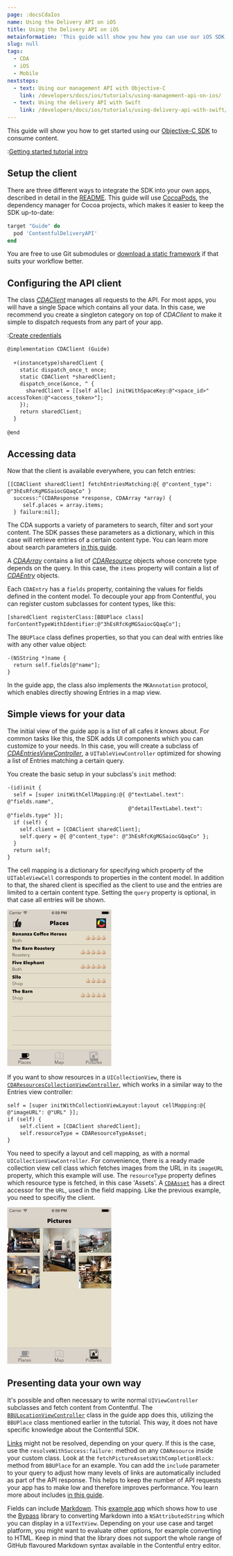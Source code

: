 ```yaml
---
page: :docsCdaIos
name: Using the Delivery API on iOS
title: Using the Delivery API on iOS
metainformation: 'This guide will show you how you can use our iOS SDK to build content-driven apps.'
slug: null
tags:
  - CDA
  - iOS
  - Mobile
nextsteps:
  - text: Using our management API with Objective-C
    link: /developers/docs/ios/tutorials/using-management-api-on-ios/
  - text: Using the delivery API with Swift
    link: /developers/docs/ios/tutorials/using-delivery-api-with-swift/
---
```


This guide will show you how to get started using our [Objective-C SDK](https://github.com/contentful/contentful.objc) to consume content.

:[Getting started tutorial intro](../../_partials/getting-started-intro.md)

## Setup the client

There are three different ways to integrate the SDK into your own apps, described in detail in the [README][2]. This guide will use [CocoaPods][8], the dependency manager for Cocoa projects, which makes it easier to keep the SDK up-to-date:

~~~ruby
target "Guide" do
  pod 'ContentfulDeliveryAPI'
end
~~~

You are free to use Git submodules or [download a static framework][18] if that suits your workflow better.

## Configuring the API client

The class [_CDAClient_][3] manages all requests to the API. For most apps, you will have a single Space which contains all your data. In this case, we recommend you create a singleton category on top of _CDAClient_ to make it simple to dispatch requests from any part of your app.

:[Create credentials](../../_partials/credentials.md)

~~~objc
@implementation CDAClient (Guide)

  +(instancetype)sharedClient {
    static dispatch_once_t once;
    static CDAClient *sharedClient;
    dispatch_once(&once, ^ {
      sharedClient = [[self alloc] initWithSpaceKey:@"<space_id>" accessToken:@"<access_token>"];
    });
    return sharedClient;
  }

@end
~~~

## Accessing data

Now that the client is available everywhere, you can fetch entries:

~~~objc
[[CDAClient sharedClient] fetchEntriesMatching:@{ @"content_type": @"3hEsRfcKgMGSaiocGQaqCo" }
  success:^(CDAResponse *response, CDAArray *array) {
     self.places = array.items;
  } failure:nil];
~~~

The CDA supports a variety of parameters to search, filter and sort your content. The SDK passes these parameters as a dictionary, which in this case will retrieve entries of a certain content type. You can learn more about search parameters [in this guide][20].

A [_CDAArray_][5] contains a list of [_CDAResource_][6] objects whose concrete type depends on the query. In this case, the `items` property will contain a list of [_CDAEntry_][7] objects.

Each `CDAEntry` has a `fields` property, containing the values for fields defined in the content model. To decouple your app from Contentful, you can register custom subclasses for content types, like this:

~~~objc
[sharedClient registerClass:[BBUPlace class] forContentTypeWithIdentifier:@"3hEsRfcKgMGSaiocGQaqCo"];
~~~

The `BBUPlace` class defines properties, so that you can deal with entries like with any other value object:

~~~objc
-(NSString *)name {
  return self.fields[@"name"];
}
~~~

In the guide app, the class also implements the `MKAnnotation` protocol, which enables directly showing Entries in a map view.

## Simple views for your data

The initial view of the guide app is a list of all cafes it knows about. For common tasks like this, the SDK adds UI components which you can customize to your needs. In this case, you will create a subclass of [_CDAEntriesViewController_][4], a `UITableViewController` optimized for showing a list of Entries matching a certain query.

You create the basic setup in your subclass's `init` method:

~~~objc
-(id)init {
  self = [super initWithCellMapping:@{ @"textLabel.text": @"fields.name",
                                       @"detailTextLabel.text": @"fields.type" }];
  if (self) {
    self.client = [CDAClient sharedClient];
    self.query = @{ @"content_type": @"3hEsRfcKgMGSaiocGQaqCo" };
  }
  return self;
}
~~~

The cell mapping is a dictionary for specifying which property of the `UITableViewCell` corresponds to properties in the content model. In addition to that, the shared client is specified as the client to use and the entries are limited to a certain content type. Setting the `query` property is optional, in that case all entries will be shown.

![\*CDAEntriesViewController\* in action](https://raw.githubusercontent.com/contentful-labs/guide-app-ios/master/Screenshots/menu.png)

If you want to show resources in a `UICollectionView`, there is [`CDAResourcesCollectionViewController`][9], which works in a similar way to the Entries view controller:

~~~objc
self = [super initWithCollectionViewLayout:layout cellMapping:@{ @"imageURL": @"URL" }];
if (self) {
    self.client = [CDAClient sharedClient];
    self.resourceType = CDAResourceTypeAsset;
}
~~~

You need to specify a layout and cell mapping, as with a normal `UICollectionViewController`. For convenience, there is a ready made collection view cell class which fetches images from the URL in its `imageURL` property, which this example will use. The `resourceType` property defines which resource type is fetched, in this case 'Assets'. A [`CDAAsset`][10] has a direct accessor for the `URL`, used in the field mapping. Like the previous example, you need to specifiy the client.

![\*CDAResourcesCollectionViewController\* in action](https://raw.githubusercontent.com/contentful-labs/guide-app-ios/master/Screenshots/pictures.png)

## Presenting data your own way

It's possible and often necessary to write normal `UIViewController` subclasses and fetch content from Contentful. The [`BBULocationViewController`][11] class in the guide app does this, utilizing the `BBUPlace` class mentioned earlier in the tutorial. This way, it does not have specific knowledge about the Contentful SDK.

[Links][12] might not be resolved, depending on your query. If this is the case, use the `resolveWithSuccess:failure:` method on any `CDAResource` inside your custom class. Look at the `fetchPictureAssetsWithCompletionBlock:` method from `BBUPlace` for an example. You can add the `include` parameter to your query to adjust how many levels of links are automatically included as part of the API response. This helps to keep the number of API requests your app has to make low and therefore improves performance. You learn more about includes [in this guide][21].

Fields can include [Markdown][14]. This [example app][15] which shows how to use the [Bypass][16] library to converting Markdown into a `NSAttributedString` which you can display in a `UITextView`. Depending on your use case and target platform, you might want to evaluate other options, for example converting to HTML. Keep in mind that the library does not support the whole range of GitHub flavoured Markdown syntax available in the Contentful entry editor.

[1]: https://github.com/contentful/guide-app-ios

[10]: http://cocoadocs.org/docsets/ContentfulDeliveryAPI/1.9.2/Classes/CDAAsset.html

[11]: https://github.com/contentful/guide-app-ios/blob/master/Code/BBULocationViewController.m

[12]: /developers/docs/concepts/links/

[14]: /blog/2014/02/28/here-be-bold-headlines/

[15]: https://github.com/contentful/blog-app-ios

[16]: https://uncodin.github.io/bypass/

[17]: https://github.com/contentful/contentful.objc

[18]: https://static.contentful.com/downloads/iOS/ContentfulDeliveryAPI-1.9.2.zip

[19]: /developers/docs/references/authentication/

[2]: https://github.com/contentful/contentful.objc/blob/master/README.md

[20]: /developers/docs/references/content-delivery-api/#/reference/search-parameters

[21]: /developers/docs/references/content-delivery-api/#/reference/search-parameters/including-linked-entries

[3]: http://cocoadocs.org/docsets/ContentfulDeliveryAPI/1.9.2/Classes/CDAClient.html

[4]: http://cocoadocs.org/docsets/ContentfulDeliveryAPI/1.9.2/Classes/CDAEntriesViewController.html

[5]: http://cocoadocs.org/docsets/ContentfulDeliveryAPI/1.9.2/Classes/CDAArray.html

[6]: http://cocoadocs.org/docsets/ContentfulDeliveryAPI/1.9.2/Classes/CDAResource.html

[7]: http://cocoadocs.org/docsets/ContentfulDeliveryAPI/1.9.2/Classes/CDAEntry.html

[8]: https://cocoapods.org/

[9]: http://cocoadocs.org/docsets/ContentfulDeliveryAPI/1.9.2/Classes/CDAResourcesCollectionViewController.html
